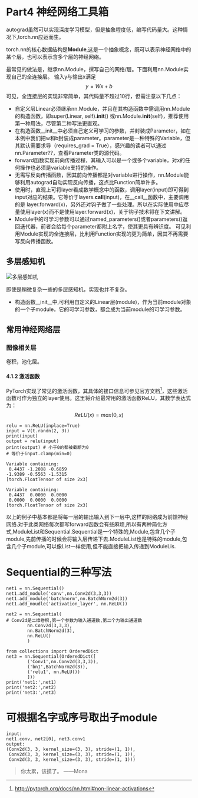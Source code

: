 # Part4 神经网络工具箱
autograd虽然可以实现深度学习模型，但是抽象程度低，编写代码量大。这种情况下,torch.nn应运而生。

torch.nn的核心数据结构是**Module**,这是一个抽象概念，既可以表示神经网络中的某个层，也可以表示含多个层的神经网络。

最常见的做法是，继承nn.Module，撰写自己的网络/层。下面利用nn.Module实现自己的全连接层。
输入y与输出x满足
$$y=Wx+b$$
可见，全连接层的实现非常简单，其代码量不超过10行，但需注意以下几点：

- 自定义层Linear必须继承nn.Module，并且在其构造函数中需调用nn.Module的构造函数，即super(Linear, self).__init__() 或nn.Module.__init__(self)，推荐使用第一种用法，尽管第二种写法更直观。
- 在构造函数__init__中必须自己定义可学习的参数，并封装成Parameter，如在本例中我们把w和b封装成parameter。parameter是一种特殊的Variable，但其默认需要求导（requires_grad = True），感兴趣的读者可以通过nn.Parameter??，查看Parameter类的源代码。
- forward函数实现前向传播过程，其输入可以是一个或多个variable，对x的任何操作也必须是variable支持的操作。
- 无需写反向传播函数，因其前向传播都是对variable进行操作，nn.Module能够利用autograd自动实现反向传播，这点比Function简单许多。
- 使用时，直观上可将layer看成数学概念中的函数，调用layer(input)即可得到input对应的结果。它等价于layers.__call__(input)，在__call__函数中，主要调用的是 layer.forward(x)，另外还对钩子做了一些处理。所以在实际使用中应尽量使用layer(x)而不是使用layer.forward(x)，关于钩子技术将在下文讲解。
- Module中的可学习参数可以通过named_parameters()或者parameters()返回迭代器，前者会给每个parameter都附上名字，使其更具有辨识度。
可见利用Module实现的全连接层，比利用Function实现的更为简单，因其不再需要写反向传播函数。
 
## 多层感知机
![多层感知机](http://localhost:8888/files/imgs/multi_perceptron.png)

即使是稍微复杂一些的多层感知机，实现也并不复杂。
- 构造函数__init__中,可利用自定义的Linear层(module)，作为当前module对象的一个子module，它的可学习参数，都会成为当前module的可学习参数。
 
 
 ## 常用神经网络层
 ### 图像相关层
 卷积，池化层。
 
 #### 4.1.2 激活函数
PyTorch实现了常见的激活函数，其具体的接口信息可参见官方文档[^3]，这些激活函数可作为独立的layer使用。这里将介绍最常用的激活函数ReLU，其数学表达式为：
$$ReLU(x)=max(0,x)$$
[^3]: http://pytorch.org/docs/nn.html#non-linear-activations
```
relu = nn.ReLU(inplace=True)
input = V(t.randn(2, 3))
print(input)
output = relu(input)
print(output) # 小于0的都被截断为0
# 等价于input.clamp(min=0)
```
```
Variable containing:
 0.4437 -1.2088 -0.6859
-1.9389 -0.5563 -1.5315
[torch.FloatTensor of size 2x3]

Variable containing:
 0.4437  0.0000  0.0000
 0.0000  0.0000  0.0000
[torch.FloatTensor of size 2x3]
```
以上的例子中基本都是将每一层的输出输入到下一层中,这样的网络成为前馈神经网络.对于此类网络每次都写forward函数会有些麻烦,所以有两种简化方式,ModuleList和Sequential.Sequential是一个特殊的,Module,包含几个子module,先前传播的时候会将输入层传递下去.ModuleList也是特殊的module,包含几个子module,可以像List一样使用,但不能直接把输入传递到ModuleLis.

# Sequential的三种写法
```
net1 = nn.Sequential()
net1.add_module('conv',nn.Conv2d(3,3,3))
net1.add_module('batchnorm',nn.BatchNorm2d(3))
net1.add_moudle('activation_layer', nn.ReLU())

net2 = nn.Sequential(
# Conv2d是二维卷积,第一个参数为输入通道数,第二个为输出通道数
		nn.Conv2d(3,3,3),
        nn.BatchNorm2d(3),
        nn.ReLU()
        )

from collections import OrderedDict
net3 = nn.Sequential(OrderedDict([
		('Conv1',nn.Conv2d(3,3,3)),
        ('bn1',BatchNorm2d(3)),
        ('relu1', nn.ReLU())
        ]))
print('net1:',net1)
print('net2:',net2)
print('net3:',net3)
```

# 可根据名字或序号取出子module
```
input:
net1.conv, net2[0], net3.conv1
output:
(Conv2d(3, 3, kernel_size=(3, 3), stride=(1, 1)),
 Conv2d(3, 3, kernel_size=(3, 3), stride=(1, 1)),
 Conv2d(3, 3, kernel_size=(3, 3), stride=(1, 1)))
 ```
> 你太累，该摸了。
> ——Mona